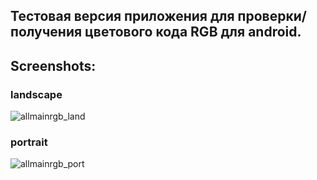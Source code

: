 ## Тестовая версия приложения для проверки/получения цветового кода RGB для android.

## Screenshots:

### landscape
![allmainrgb_land](https://user-images.githubusercontent.com/15383481/39665307-b0250642-50a2-11e8-8b1a-b9ac0e5ad253.jpg)

### portrait
![allmainrgb_port](https://user-images.githubusercontent.com/15383481/39665308-b158394e-50a2-11e8-9c4a-7662ea0fe528.jpg)

